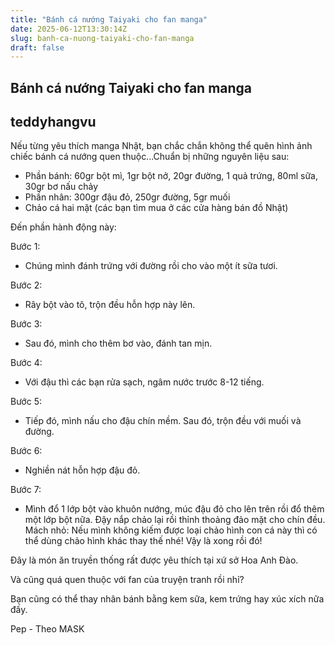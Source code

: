 ```yaml
---
title: "Bánh cá nướng Taiyaki cho fan manga"
date: 2025-06-12T13:30:14Z
slug: banh-ca-nuong-taiyaki-cho-fan-manga
draft: false
---
```


## Bánh cá nướng Taiyaki cho fan manga

## teddyhangvu

Nếu từng yêu thích manga Nhật, bạn chắc chắn không thể quên hình ảnh chiếc bánh cá nướng quen thuộc...Chuẩn bị những nguyên liệu sau:


- Phần bánh: 60gr bột mì, 1gr bột nở, 20gr đường, 1 quả trứng, 80ml sữa, 30gr bơ nấu chảy
- Phần nhân: 300gr đậu đỏ, 250gr đường, 5gr muối
- Chảo cá hai mặt (các bạn tìm mua ở các cửa hàng bán đồ Nhật)
 
 
Đến phần hành động này: 





Bước 1:
- Chúng mình đánh trứng với đường rồi cho vào một ít sữa tươi.




Bước 2:
- Rây bột vào tô, trộn đều hỗn hợp này lên.




Bước 3:
- Sau đó, mình cho thêm bơ vào, đánh tan mịn.




Bước 4:
- Với đậu thì các bạn rửa sạch, ngâm nước trước 8-12 tiếng.




Bước 5:
- Tiếp đó, mình nấu cho đậu chín mềm. Sau đó, trộn đều với muối và đường.




Bước 6:
- Nghiền nát hỗn hợp đậu đỏ.




Bước 7:
- Mình đổ 1 lớp bột vào khuôn nướng, múc đậu đỏ cho lên trên rồi đổ thêm một lớp bột nữa. Đậy nắp chảo lại rồi thỉnh thoảng đảo mặt cho chín đều.
Mách nhỏ: Nếu mình không kiếm được loại chảo hình con cá này thì có thể dùng chảo hình khác thay thế nhé!
Vậy là xong rồi đó!


Đây là món ăn truyền thống rất được yêu thích tại xứ sở Hoa Anh Đào.



Và cũng quá quen thuộc với fan của truyện tranh rồi nhỉ?



Bạn cũng có thể thay nhân bánh bằng kem sữa, kem trứng hay xúc xích nữa đấy.
 
Pep - Theo MASK